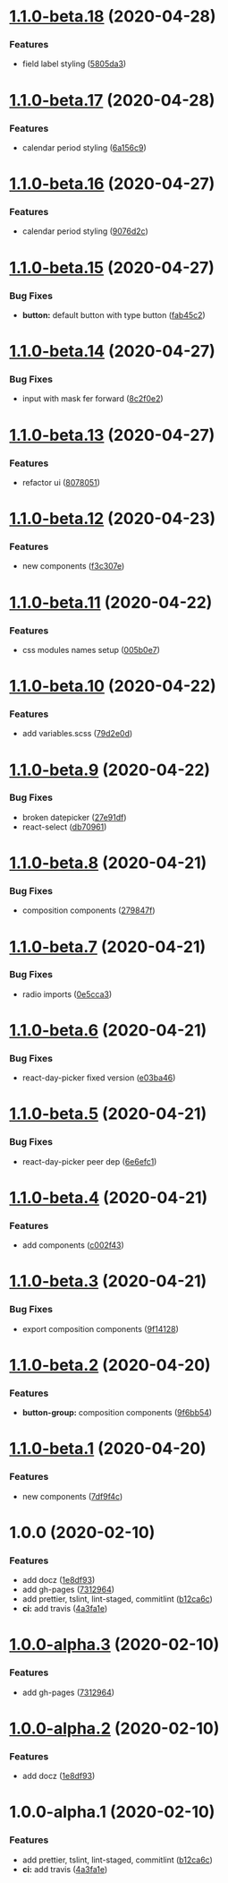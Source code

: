 # [1.1.0-beta.18](https://github.com/dvhb/ui/compare/v1.1.0-beta.17...v1.1.0-beta.18) (2020-04-28)


### Features

* field label styling ([5805da3](https://github.com/dvhb/ui/commit/5805da3e7a5599cf79a8cfbdd47f20d1be33d010))

# [1.1.0-beta.17](https://github.com/dvhb/ui/compare/v1.1.0-beta.16...v1.1.0-beta.17) (2020-04-28)


### Features

* calendar period styling ([6a156c9](https://github.com/dvhb/ui/commit/6a156c993f3819ed6a206f1ed4f05075e796438e))

# [1.1.0-beta.16](https://github.com/dvhb/ui/compare/v1.1.0-beta.15...v1.1.0-beta.16) (2020-04-27)


### Features

* calendar period styling ([9076d2c](https://github.com/dvhb/ui/commit/9076d2cb929b6eb94b12dbfe08b82f6992cd815b))

# [1.1.0-beta.15](https://github.com/dvhb/ui/compare/v1.1.0-beta.14...v1.1.0-beta.15) (2020-04-27)


### Bug Fixes

* **button:** default button with type button ([fab45c2](https://github.com/dvhb/ui/commit/fab45c2f81460f5d44968b11a72d599cdb4065c1))

# [1.1.0-beta.14](https://github.com/dvhb/ui/compare/v1.1.0-beta.13...v1.1.0-beta.14) (2020-04-27)


### Bug Fixes

* input with mask fer forward ([8c2f0e2](https://github.com/dvhb/ui/commit/8c2f0e2fea641b05422e51dec78ed3e593d7de68))

# [1.1.0-beta.13](https://github.com/dvhb/ui/compare/v1.1.0-beta.12...v1.1.0-beta.13) (2020-04-27)


### Features

* refactor ui ([8078051](https://github.com/dvhb/ui/commit/80780513aa1debed4df329b1a68cf2dc14a62bbc))

# [1.1.0-beta.12](https://github.com/dvhb/ui/compare/v1.1.0-beta.11...v1.1.0-beta.12) (2020-04-23)


### Features

* new components ([f3c307e](https://github.com/dvhb/ui/commit/f3c307efb7ce0744ca8dc4958a2b8c2e7ed97c4c))

# [1.1.0-beta.11](https://github.com/dvhb/ui/compare/v1.1.0-beta.10...v1.1.0-beta.11) (2020-04-22)


### Features

* css modules names setup ([005b0e7](https://github.com/dvhb/ui/commit/005b0e7dfdb1cdd4d78a7a637bdec13482bde476))

# [1.1.0-beta.10](https://github.com/dvhb/ui/compare/v1.1.0-beta.9...v1.1.0-beta.10) (2020-04-22)


### Features

* add variables.scss ([79d2e0d](https://github.com/dvhb/ui/commit/79d2e0d8ae7c1b968af5bed004178cc4329bb404))

# [1.1.0-beta.9](https://github.com/dvhb/ui/compare/v1.1.0-beta.8...v1.1.0-beta.9) (2020-04-22)


### Bug Fixes

* broken datepicker ([27e91df](https://github.com/dvhb/ui/commit/27e91df694d1c55e55e032cba2fa6dfd057a2822))
* react-select ([db70961](https://github.com/dvhb/ui/commit/db709615bda09f1f46710f4d8505bb26669ccffe))

# [1.1.0-beta.8](https://github.com/dvhb/ui/compare/v1.1.0-beta.7...v1.1.0-beta.8) (2020-04-21)


### Bug Fixes

* composition components ([279847f](https://github.com/dvhb/ui/commit/279847f8d6128c72123a28f3eca53ff622098968))

# [1.1.0-beta.7](https://github.com/dvhb/ui/compare/v1.1.0-beta.6...v1.1.0-beta.7) (2020-04-21)


### Bug Fixes

* radio imports ([0e5cca3](https://github.com/dvhb/ui/commit/0e5cca347767ac6be8c76d66f2ad4934b7943273))

# [1.1.0-beta.6](https://github.com/dvhb/ui/compare/v1.1.0-beta.5...v1.1.0-beta.6) (2020-04-21)


### Bug Fixes

* react-day-picker fixed version ([e03ba46](https://github.com/dvhb/ui/commit/e03ba4629c5613dadc725807ab7d71b50b4dd9d6))

# [1.1.0-beta.5](https://github.com/dvhb/ui/compare/v1.1.0-beta.4...v1.1.0-beta.5) (2020-04-21)


### Bug Fixes

* react-day-picker peer dep ([6e6efc1](https://github.com/dvhb/ui/commit/6e6efc1c27149825c89795ff868488fd0ba7e0c1))

# [1.1.0-beta.4](https://github.com/dvhb/ui/compare/v1.1.0-beta.3...v1.1.0-beta.4) (2020-04-21)


### Features

* add components ([c002f43](https://github.com/dvhb/ui/commit/c002f4399a63bf76a7aa4c365862cf510be6bfd2))

# [1.1.0-beta.3](https://github.com/dvhb/ui/compare/v1.1.0-beta.2...v1.1.0-beta.3) (2020-04-21)


### Bug Fixes

* export composition components ([9f14128](https://github.com/dvhb/ui/commit/9f14128b4ba06840c1e0a8c00b87f7bd7b14a1a9))

# [1.1.0-beta.2](https://github.com/dvhb/ui/compare/v1.1.0-beta.1...v1.1.0-beta.2) (2020-04-20)


### Features

* **button-group:** composition components ([9f6bb54](https://github.com/dvhb/ui/commit/9f6bb549b307f7061f5e9d2ee6608569b5690b27))

# [1.1.0-beta.1](https://github.com/dvhb/ui/compare/v1.0.0...v1.1.0-beta.1) (2020-04-20)


### Features

* new components ([7df9f4c](https://github.com/dvhb/ui/commit/7df9f4cc50f0aeb895c464767df9b54f65ac1016))

# 1.0.0 (2020-02-10)


### Features

* add docz ([1e8df93](https://github.com/dvhb/ui/commit/1e8df9399a82d72b782477efa62e67a47cfdaf17))
* add gh-pages ([7312964](https://github.com/dvhb/ui/commit/731296424b10b0f540194a4c3f8ace8d0e872b0c))
* add prettier, tslint, lint-staged, commitlint ([b12ca6c](https://github.com/dvhb/ui/commit/b12ca6c3b3f08319c3da3bd54785de19713b34bc))
* **ci:** add travis ([4a3fa1e](https://github.com/dvhb/ui/commit/4a3fa1edc5c1b10965e6c88e3b95868042000656))

# [1.0.0-alpha.3](https://github.com/dvhb/ui/compare/v1.0.0-alpha.2...v1.0.0-alpha.3) (2020-02-10)


### Features

* add gh-pages ([7312964](https://github.com/dvhb/ui/commit/731296424b10b0f540194a4c3f8ace8d0e872b0c))

# [1.0.0-alpha.2](https://github.com/dvhb/ui/compare/v1.0.0-alpha.1...v1.0.0-alpha.2) (2020-02-10)


### Features

* add docz ([1e8df93](https://github.com/dvhb/ui/commit/1e8df9399a82d72b782477efa62e67a47cfdaf17))

# 1.0.0-alpha.1 (2020-02-10)


### Features

* add prettier, tslint, lint-staged, commitlint ([b12ca6c](https://github.com/dvhb/ui/commit/b12ca6c3b3f08319c3da3bd54785de19713b34bc))
* **ci:** add travis ([4a3fa1e](https://github.com/dvhb/ui/commit/4a3fa1edc5c1b10965e6c88e3b95868042000656))
